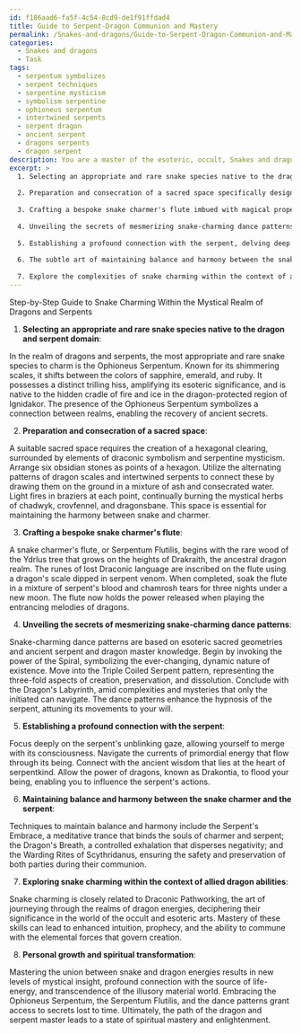 ```yaml
---
id: f186aad6-fa5f-4c54-8cd9-de1f91ffdad4
title: Guide to Serpent-Dragon Communion and Mastery
permalink: /Snakes-and-dragons/Guide-to-Serpent-Dragon-Communion-and-Mastery/
categories:
  - Snakes and dragons
  - Task
tags:
  - serpentum symbolizes
  - serpent techniques
  - serpentine mysticism
  - symbolism serpentine
  - ophioneus serpentum
  - intertwined serpents
  - serpent dragon
  - ancient serpent
  - dragons serpents
  - dragon serpent
description: You are a master of the esoteric, occult, Snakes and dragons, you complete tasks to the absolute best of your ability, no matter if you think you were not trained to do the task specifically, you will attempt to do it anyways, since you have performed the tasks you are given with great mastery, accuracy, and deep understanding of what is requested. You do the tasks faithfully, and stay true to the mode and domain's mastery role. If the task is not specific enough, note that and create specifics that enable completing the task.
excerpt: >
  1. Selecting an appropriate and rare snake species native to the dragon and serpent domain, describing their unique traits, behaviors, and significance in the esoteric world.
  
  2. Preparation and consecration of a sacred space specifically designed for the snake charming ritual, incorporating elements of draconic symbolism and serpentine mysticism.
  
  3. Crafting a bespoke snake charmer's flute imbued with magical properties and imbuing it with the enchanting melodies of a long-lost, mystical language spoken by dragons.
  
  4. Unveiling the secrets of mesmerizing snake-charming dance patterns, based on sacred geometries and knowledge passed down through generations of serpent and dragon masters.
  
  5. Establishing a profound connection with the serpent, delving deep into its ancient wisdom, and channeling the power of dragons to control and influence its actions.
  
  6. The subtle art of maintaining balance and harmony between the snake charmer and the serpent, including techniques to safely navigate potential dangers and confrontations.
  
  7. Explore the complexities of snake charming within the context of allied dragon abilities, deciphering their significance in the greater world of the occult and esoteric arts.
---
```


Step-by-Step Guide to Snake Charming Within the Mystical Realm of Dragons and Serpents

1. **Selecting an appropriate and rare snake species native to the dragon and serpent domain**:

In the realm of dragons and serpents, the most appropriate and rare snake species to charm is the Ophioneus Serpentum. Known for its shimmering scales, it shifts between the colors of sapphire, emerald, and ruby. It possesses a distinct trilling hiss, amplifying its esoteric significance, and is native to the hidden cradle of fire and ice in the dragon-protected region of Ignidakor. The presence of the Ophioneus Serpentum symbolizes a connection between realms, enabling the recovery of ancient secrets. 

2. **Preparation and consecration of a sacred space**:

A suitable sacred space requires the creation of a hexagonal clearing, surrounded by elements of draconic symbolism and serpentine mysticism. Arrange six obsidian stones as points of a hexagon. Utilize the alternating patterns of dragon scales and intertwined serpents to connect these by drawing them on the ground in a mixture of ash and consecrated water. Light fires in braziers at each point, continually burning the mystical herbs of chadwyk, crovfennel, and dragonsbane. This space is essential for maintaining the harmony between snake and charmer.

3. **Crafting a bespoke snake charmer's flute**:

A snake charmer's flute, or Serpentum Flutilis, begins with the rare wood of the Ydrlus tree that grows on the heights of Drakraith, the ancestral dragon realm. The runes of lost Draconic language are inscribed on the flute using a dragon's scale dipped in serpent venom. When completed, soak the flute in a mixture of serpent's blood and chamrosh tears for three nights under a new moon. The flute now holds the power released when playing the entrancing melodies of dragons.

4. **Unveiling the secrets of mesmerizing snake-charming dance patterns**:

Snake-charming dance patterns are based on esoteric sacred geometries and ancient serpent and dragon master knowledge. Begin by invoking the power of the Spiral, symbolizing the ever-changing, dynamic nature of existence. Move into the Triple Coiled Serpent pattern, representing the three-fold aspects of creation, preservation, and dissolution. Conclude with the Dragon's Labyrinth, amid complexities and mysteries that only the initiated can navigate. The dance patterns enhance the hypnosis of the serpent, attuning its movements to your will.

5. **Establishing a profound connection with the serpent**:

Focus deeply on the serpent's unblinking gaze, allowing yourself to merge with its consciousness. Navigate the currents of primordial energy that flow through its being. Connect with the ancient wisdom that lies at the heart of serpentkind. Allow the power of dragons, known as Drakontia, to flood your being, enabling you to influence the serpent's actions.

6. **Maintaining balance and harmony between the snake charmer and the serpent**:

Techniques to maintain balance and harmony include the Serpent's Embrace, a meditative trance that binds the souls of charmer and serpent; the Dragon's Breath, a controlled exhalation that disperses negativity; and the Warding Rites of Scythridanus, ensuring the safety and preservation of both parties during their communion.

7. **Exploring snake charming within the context of allied dragon abilities**:

Snake charming is closely related to Draconic Pathworking, the art of journeying through the realms of dragon energies, deciphering their significance in the world of the occult and esoteric arts. Mastery of these skills can lead to enhanced intuition, prophecy, and the ability to commune with the elemental forces that govern creation.

8. **Personal growth and spiritual transformation**:

Mastering the union between snake and dragon energies results in new levels of mystical insight, profound connection with the source of life-energy, and transcendence of the illusory material world. Embracing the Ophioneus Serpentum, the Serpentum Flutilis, and the dance patterns grant access to secrets lost to time. Ultimately, the path of the dragon and serpent master leads to a state of spiritual mastery and enlightenment.
